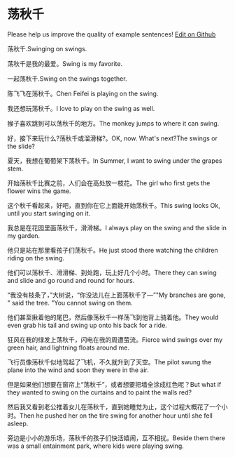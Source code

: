 # 荡秋千

Please help us improve the quality of example sentences! [Edit on Github](https://github.com/jiyushe/jiyu-example-sentence-source/blob/main/chinese/dangqiuqian.md)

<p><span class="chinese">荡秋千.</span><span class="english">Swinging on swings.</span></p>

<p><span class="chinese">荡秋千是我的最爱。</span><span class="english">Swing is my favorite.</span></p>

<p><span class="chinese">一起荡秋千.</span><span class="english">Swing on the swings together.</span></p>

<p><span class="chinese">陈飞飞在荡秋千。</span><span class="english">Chen Feifei is playing on the swing.</span></p>

<p><span class="chinese">我还想玩荡秋千。</span><span class="english">I love to play on the swing as well.</span></p>

<p><span class="chinese">猴子喜欢跳到可以荡秋千的地方。</span><span class="english">The monkey jumps to where it can swing.</span></p>

<p><span class="chinese">好，接下来玩什么?荡秋千或溜滑梯?。</span><span class="english">OK, now. What's next?The swings or the slide?</span></p>

<p><span class="chinese">夏天，我想在葡萄架下荡秋千。</span><span class="english">In Summer, I want to swing under the grapes stem.</span></p>

<p><span class="chinese">开始荡秋千比赛之前，人们会在高处放一枝花。</span><span class="english">The girl who first gets the flower wins the game.</span></p>

<p><span class="chinese">这个秋千看起来，好吧，直到你在它上面能开始荡秋千。</span><span class="english">This swing looks Ok, until you start swinging on it.</span></p>

<p><span class="chinese">我总是在花园里面荡秋千，滑滑梯。</span><span class="english">I always play on the swing and the slide in my garden.</span></p>

<p><span class="chinese">他只是站在那里看孩子们荡秋千。</span><span class="english">He just stood there watching the children riding on the swing.</span></p>

<p><span class="chinese">他们可以荡秋千、滑滑梯、到处跑，玩上好几个小时。</span><span class="english">There they can swing and slide and go round and round for hours.</span></p>

<p><span class="chinese">“我没有枝条了，”大树说，“你没法儿在上面荡秋千了—”</span><span class="english">"My branches are gone, " said the tree. "You cannot swing on them.</span></p>

<p><span class="chinese">他们甚至揪着他的尾巴，然后像荡秋千一样荡飞到他背上骑着他。</span><span class="english">They would even grab his tail and swing up onto his back for a ride.</span></p>

<p><span class="chinese">狂风在我的绿发上荡秋千，闪电在我的周遭萤流。</span><span class="english">Fierce wind swings over my green hair, and lightning floats around me.</span></p>

<p><span class="chinese">飞行员像荡秋千似地驾起了飞机，不久就升到了天空。</span><span class="english">The pilot swung the plane into the wind and soon they were in the air.</span></p>

<p><span class="chinese">但是如果他们想要在窗帘上“荡秋千”，或者想要把墙全涂成红色呢？</span><span class="english">But what if they wanted to swing on the curtains and to paint the walls red?</span></p>

<p><span class="chinese">然后我又看到老公推着女儿在荡秋千，直到她睡觉为止，这个过程大概花了一个小时。</span><span class="english">Then he pushed her on the tire swing for another hour until she fell asleep.</span></p>

<p><span class="chinese">旁边是小小的游乐场，荡秋千的孩子们快活嬉闹，互不相扰。</span><span class="english">Beside them there was a small entainment park, where kids were playing swing.</span></p>


